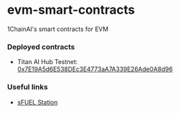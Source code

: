 # evm-smart-contracts

1ChainAI's smart contracts for EVM

### Deployed contracts

- Titan AI Hub Testnet: [0x7E19A5d6E538DEc3E4773aA7A339E26Ade0A8d96](https://aware-fake-trim-testnet.explorer.testnet.skalenodes.com/address/0x7E19A5d6E538DEc3E4773aA7A339E26Ade0A8d96)

### Useful links

- [sFUEL Station](https://www.sfuelstation.com/)
